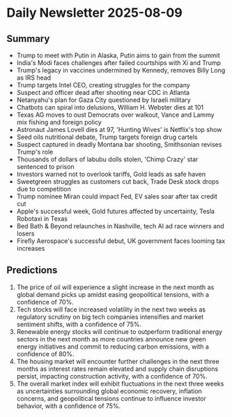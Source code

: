 # Daily Newsletter 2025-08-09

## Summary

- Trump to meet with Putin in Alaska, Putin aims to gain from the summit
- India's Modi faces challenges after failed courtships with Xi and Trump
- Trump's legacy in vaccines undermined by Kennedy, removes Billy Long as IRS head
- Trump targets Intel CEO, creating struggles for the company
- Suspect and officer dead after shooting near CDC in Atlanta
- Netanyahu's plan for Gaza City questioned by Israeli military
- Chatbots can spiral into delusions, William H. Webster dies at 101
- Texas AG moves to oust Democrats over walkout, Vance and Lammy mix fishing and foreign policy
- Astronaut James Lovell dies at 97, 'Hunting Wives' is Netflix's top show
- Seed oils nutritional debate, Trump targets foreign drug cartels
- Suspect captured in deadly Montana bar shooting, Smithsonian revises Trump's role
- Thousands of dollars of labubu dolls stolen, 'Chimp Crazy' star sentenced to prison
- Investors warned not to overlook tariffs, Gold leads as safe haven
- Sweetgreen struggles as customers cut back, Trade Desk stock drops due to competition
- Trump nominee Miran could impact Fed, EV sales soar after tax credit cut
- Apple's successful week, Gold futures affected by uncertainty, Tesla Robotaxi in Texas
- Bed Bath & Beyond relaunches in Nashville, tech AI ad race winners and losers
- Firefly Aerospace's successful debut, UK government faces looming tax increases

## Predictions

1. The price of oil will experience a slight increase in the next month as global demand picks up amidst easing geopolitical tensions, with a confidence of 70%.
2. Tech stocks will face increased volatility in the next two weeks as regulatory scrutiny on big tech companies intensifies and market sentiment shifts, with a confidence of 75%.
3. Renewable energy stocks will continue to outperform traditional energy sectors in the next month as more countries announce new green energy initiatives and commit to reducing carbon emissions, with a confidence of 80%.
4. The housing market will encounter further challenges in the next three months as interest rates remain elevated and supply chain disruptions persist, impacting construction activity, with a confidence of 70%.
5. The overall market index will exhibit fluctuations in the next three weeks as uncertainties surrounding global economic recovery, inflation concerns, and geopolitical tensions continue to influence investor behavior, with a confidence of 75%.
